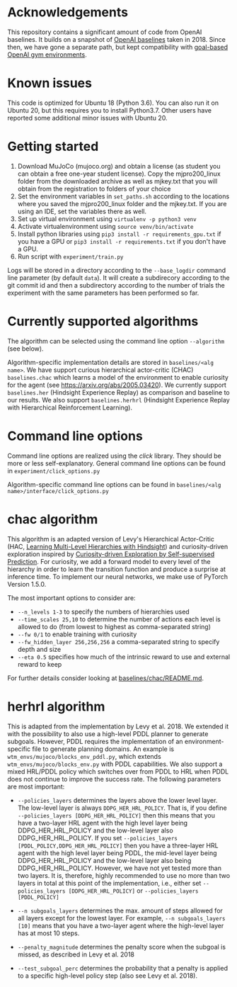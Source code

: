 # Acknowledgements

This repository contains a significant amount of code from OpenAI baselines. It builds on a snapshot of [OpenAI baselines](https://github.com/openai/baselines) taken in 2018. Since then, we have gone a separate path, but kept compatibility with [goal-based OpenAI gym environments]([https://openai.com/blog/ingredients-for-robotics-research/).  

# Known issues

This code is optimized for Ubuntu 18 (Python 3.6). You can also run it on Ubuntu 20, but this requires you to install Python3.7. Other users have reported some additional minor issues with Ubuntu 20.

# Getting started

1. Download MuJoCo (mujoco.org) and obtain a license (as student you can obtain a free one-year student license). Copy the mjpro200_linux folder from the downloaded archive as well as mjkey.txt that you will obtain from the registration to folders of your choice
2. Set the environment variables in `set_paths.sh` according to the locations where you saved the mjpro200_linux folder and the mjkey.txt. If you are using an IDE, set the variables there as well.
3. Set up virtual environment using `virtualenv -p python3 venv`
4. Activate virtualenvironment using `source venv/bin/activate`
5. Install python libraries using `pip3 install -r requirements_gpu.txt` if you have a GPU or `pip3 install -r requirements.txt` if you don't have a GPU.
6. Run script with `experiment/train.py`

Logs will be stored in a directory according to the `--base_logdir` command line parameter (by default `data`). It will create a subdirecory according to the git commit id and then a subdirectory according to the number of trials the experiment with the same parameters has been performed so far.

# Currently supported algorithms
The algorithm can be selected using the command line option `--algorithm` (see below).

Algorithm-specific implementation details are stored in `baselines/<alg name>`.
We have support curious hierarchical actor-critic (CHAC) `baselines.chac` which learns a model of the environment to enable curiosity for the agent (see https://arxiv.org/abs/2005.03420).
We currently support `baselines.her` (Hindsight Experience Replay) as comparison and baseline to our results.
We also support `baselines.herhrl` (Hindsight Experience Replay with Hierarchical Reinforcement Learning).

# Command line options
Command line options are realized using the *click* library. They should be more or less self-explanatory.
General command line options can be found in `experiment/click_options.py`

Algorithm-specific command line options can be found in `baselines/<alg name>/interface/click_options.py`


# chac algorithm
This algorithm is an adapted version of Levy's Hierarchical Actor-Critic
(HAC, [Learning Multi-Level Hierarchies with Hindsight](https://arxiv.org/abs/1712.00948)) and curiosity-driven exploration
inspired by [Curiosity-driven Exploration by Self-supervised Prediction](https://pathak22.github.io/noreward-rl/).
For curiosity, we add a forward model to every level of the hierarchy in order to learn the transition function
and produce a surprise at inference time. To implement our neural networks, we make use of PyTorch Version 1.5.0.

The most important options to consider are:
- `--n_levels 1-3` to specify the numbers of hierarchies used
- `--time_scales 25,10` to determine the number of actions each level is allowed to do (from lowest to highest as comma-separated string)
- `--fw 0/1` to enable training with curiosity
- `--fw_hidden_layer 256,256,256` a comma-separated string to specify depth and size
- `--eta 0.5` specifies how much of the intrinsic reward to use and external reward to keep

For further details consider looking at [baselines/chac/README.md](./baselines/chac/README.md).

# herhrl algorithm
This is adapted from the implementation by Levy et al. 2018. We extended it with the possibility to also use a high-level PDDL planner to generate subgoals. However, PDDL requires the implementation of an environment-specific file to generate planning domains. An example is `wtm_envs/mujoco/blocks_env_pddl.py`, which extends `wtm_envs/mujoco/blocks_env.py` with PDDL capabilities. We also support a mixed HRL/PDDL policy which switches over from PDDL to HRL when PDDL does not continue to improve the success rate. The following parameters are most important:

* `--policies_layers` determines the layers above the lower level layer. The low-level layer is always `DDPG_HER_HRL_POLICY`. That is, if you define `--policies_layers [DDPG_HER_HRL_POLICY]` then this means that you have a two-layer HRL agent with the high level layer being DDPG_HER_HRL_POLICY and the low-level layer also DDPG_HER_HRL_POLICY. If you set `--policies_layers [PDDL_POLICY,DDPG_HER_HRL_POLICY]` then you have a three-layer HRL agent with the high level layer being PDDL, the mid-level layer being  DDPG_HER_HRL_POLICY and the low-level layer also being DDPG_HER_HRL_POLICY. However, we have not yet tested more than two layers. It is, therefore, highly recommended to use no more than two layers in total at this point of the implementation, i.e., either set `--policies_layers [DDPG_HER_HRL_POLICY]` or `--policies_layers [PDDL_POLICY]`

* `--n subgoals_layers` determines the max. amount of steps allowed for all layers except for the lowest layer. For example, `--n subgoals_layers [10]` means that you have a two-layer agent where the high-level layer has at most 10 steps.

* `--penalty_magnitude` determines the penalty score when the subgoal is missed, as described in Levy et al. 2018

* `--test_subgoal_perc` determines the probability that a penalty is applied to a specific high-level policy step (also see Levy et al. 2018).

